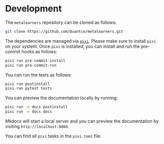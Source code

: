 # Development

The `metalearners` repository can be cloned as follows:

```bash
git clone https://github.com/Quantco/metalearners.git
```

The dependencies are managed via [`pixi`](https://pixi.sh/latest/). Please make sure to install `pixi` on your system. Once `pixi` is installed, you can install and run the pre-commit hooks as follows:

```bash
pixi run pre-commit-install
pixi run pre-commit-run
```

You can run the tests as follows:

```bash
pixi run postinstall
pixi run pytest tests
```

You can preview the documentation locally by running:

```bash
pixi run -e docs postinstall
pixi run -e docs docs
```

Mkdocs will start a local server and you can preview the documentation by visiting `http://localhost:8000`.

You can find all `pixi` tasks in the `pixi.toml` file.
